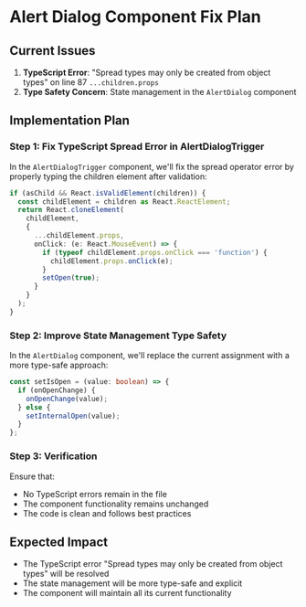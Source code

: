 # Alert Dialog Component Fix Plan

## Current Issues
1. **TypeScript Error**: "Spread types may only be created from object types" on line 87 `...children.props`
2. **Type Safety Concern**: State management in the `AlertDialog` component

## Implementation Plan

### Step 1: Fix TypeScript Spread Error in AlertDialogTrigger
In the `AlertDialogTrigger` component, we'll fix the spread operator error by properly typing the children element after validation:

```typescript
if (asChild && React.isValidElement(children)) {
  const childElement = children as React.ReactElement;
  return React.cloneElement(
    childElement,
    {
      ...childElement.props,
      onClick: (e: React.MouseEvent) => {
        if (typeof childElement.props.onClick === 'function') {
          childElement.props.onClick(e);
        }
        setOpen(true);
      }
    }
  );
}
```

### Step 2: Improve State Management Type Safety
In the `AlertDialog` component, we'll replace the current assignment with a more type-safe approach:

```typescript
const setIsOpen = (value: boolean) => {
  if (onOpenChange) {
    onOpenChange(value);
  } else {
    setInternalOpen(value);
  }
};
```

### Step 3: Verification
Ensure that:
- No TypeScript errors remain in the file
- The component functionality remains unchanged
- The code is clean and follows best practices

## Expected Impact
- The TypeScript error "Spread types may only be created from object types" will be resolved
- The state management will be more type-safe and explicit
- The component will maintain all its current functionality